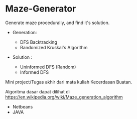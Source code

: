 # Maze-Generator
Generate maze procedurally, and find it's solution.

- Generation:
  - DFS Backtracking
  - Randomized Kruskal's Algorithm
 
- Solution :
  - Uninformed DFS (Random)
  - Informed DFS

Mini project/Tugas akhir dari mata kuliah Kecerdasan Buatan.

Algoritma dasar dapat dilihat di https://en.wikipedia.org/wiki/Maze_generation_algorithm

- Netbeans
- JAVA
